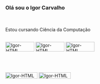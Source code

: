 <n> <h3>  Olá sou o Igor Carvalho <n/> </h3>
  <br> </br>
Estou cursando Ciência da Computação
##
<div>
<img align="center" alt="Igor-HTML" height="30" width="90" src="https://img.shields.io/badge/HTML5-E34F26?style=for-the-badge&logo=html5&logoColor=white"> <a/>
<img align="center" alt="Igor-HTML" height="30" width="90" src="https://img.shields.io/badge/CSS3-1572B6?style=for-the-badge&logo=css3&logoColor=white"> <a/>
<img align="center" alt="Igor-HTML" height="30" width="90" src="https://img.shields.io/badge/Python-14354C?style=for-the-badge&logo=python&logoColor=white"> <a/>



</div>
<br>
<br>
<br>

<img align="center" alt="Igor-HTML" height="20" width="100" src="https://img.shields.io/badge/Instagram-E4405F?style=for-the-badge&logo=instagram&logoColor=white"> <a/>
<img align="center" alt="Igor-HTML" height="20" width="100" src="https://img.shields.io/badge/LinkedIn-0077B5?style=for-the-badge&logo=linkedin&logoColor=white"> <a/>
